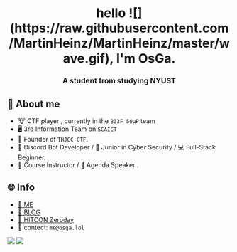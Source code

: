 <h1 align="center">hello ![](https://raw.githubusercontent.com/MartinHeinz/MartinHeinz/master/wave.gif), I'm OsGa.</h1>
<h3 align="center">A student from studying NYUST</h3>

## 🐶 About me

- 🐮 CTF player , currently in the `B33F 50μP` team
- 🖥️ 3rd Information Team on `SCAICT`
- 👾 Founder of `THJCC CTF`.
- 🤖 Discord Bot Developer / 🌱 Junior in Cyber Security / 💻 Full-Stack Beginner.
- 📖 Course Instructor / 🎤 Agenda Speaker .

## 🌐 Info
- [📄 ME](https://osga.lol)
- [📝 BLOG](https://blog.osga.lol)
- [🐛 HITCON Zeroday](https://zeroday.hitcon.org/user/os24)
- 📧 contect: `me@osga.lol`

![](https://github-readme-stats.vercel.app/api?username=osga24&show_icons=true&theme=dracula)
![](https://github-readme-stats.vercel.app/api/top-langs/?username=Vincent550102&layout=compact&theme=dracula)

